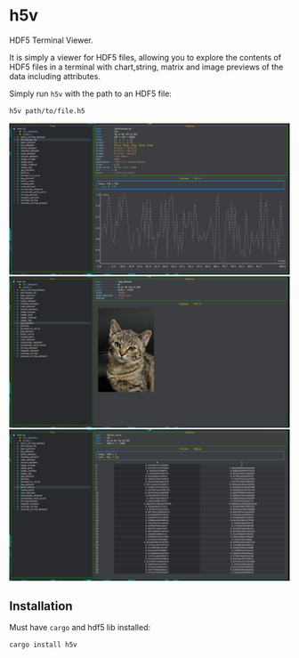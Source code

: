 # h5v

HDF5 Terminal Viewer.

It is simply a viewer for HDF5 files, allowing you to explore the contents of HDF5 files in a terminal with chart,string, matrix and image previews of the data including attributes.

Simply run `h5v` with the path to an HDF5 file:

```bash
h5v path/to/file.h5
```

![](./docs/chart_example.png)
![](./docs/image_example.png)
![](./docs/matrix_example.png)

## Installation

Must have `cargo` and hdf5 lib installed:

```bash
cargo install h5v
```
